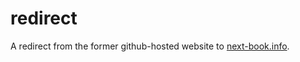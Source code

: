 # redirect

A redirect from the former github-hosted website to [next-book.info](https://www.next-book.info).
